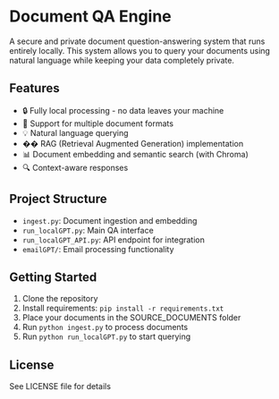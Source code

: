 # Document QA Engine

A secure and private document question-answering system that runs entirely locally. This system allows you to query your documents using natural language while keeping your data completely private.

## Features

- 🔒 Fully local processing - no data leaves your machine
- 📄 Support for multiple document formats
- 💡 Natural language querying
- �� RAG (Retrieval Augmented Generation) implementation
- 📊 Document embedding and semantic search (with Chroma)
- 🔍 Context-aware responses

## Project Structure

- `ingest.py`: Document ingestion and embedding
- `run_localGPT.py`: Main QA interface
- `run_localGPT_API.py`: API endpoint for integration
- `emailGPT/`: Email processing functionality

## Getting Started

1. Clone the repository
2. Install requirements: `pip install -r requirements.txt`
3. Place your documents in the SOURCE_DOCUMENTS folder
4. Run `python ingest.py` to process documents
5. Run `python run_localGPT.py` to start querying

## License

See LICENSE file for details
